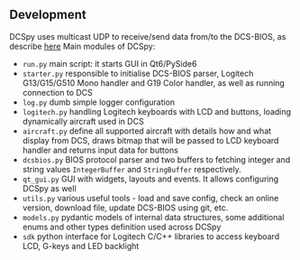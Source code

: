 ## Development
DCSpy uses multicast UDP to receive/send data from/to the DCS-BIOS, as describe [here](https://github.com/DCS-Skunkworks/dcs-bios/blob/master/Scripts/DCS-BIOS/doc/developerguide.adoc)
Main modules of DCSpy:
* `run.py` main script: it starts GUI in Qt6/PySide6
* `starter.py` responsible to initialise DCS-BIOS parser, Logitech G13/G15/G510 Mono handler and G19 Color handler, as well as running connection to DCS
* `log.py` dumb simple logger configuration
* `logitech.py` handling Logitech keyboards with LCD and buttons, loading dynamically aircraft used in DCS
* `aircraft.py` define all supported aircraft with details how and what display from DCS, draws bitmap that will be passed to LCD keyboard handler and returns input data for buttons
* `dcsbios.py` BIOS protocol parser and two buffers to fetching integer and string values `IntegerBuffer` and `StringBuffer` respectively.
* `qt_gui.py` GUI with widgets, layouts and events. It allows configuring DCSpy as well
* `utils.py` various useful tools - load and save config, check an online version, download file, update DCS-BIOS using git, etc.
* `models.py` pydantic models of internal data structures, some additional enums and other types definition used across DCSpy
* `sdk` python interface for Logitech C/C++ libraries to access keyboard LCD, G-keys and LED backlight
